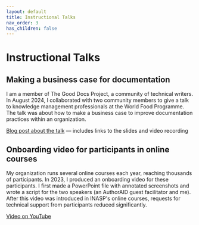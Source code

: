 ```yaml
---
layout: default
title: Instructional Talks
nav_order: 3
has_children: false
---
```


# Instructional Talks

## Making a business case for documentation

I am a member of The Good Docs Project, a community of technical writers. In August 2024, I collaborated with two community members to give a talk to knowledge management professionals at the World Food Programme. The talk was about how to make a business case to improve documentation practices within an organization.

[Blog post about the talk](https://www.thegooddocsproject.dev/blog/talking-good-docs-with-the-world-food-programme) &mdash; includes links to the slides and video recording

##  Onboarding video for participants in online courses

My organization runs several online courses each year, reaching thousands of participants. In 2023, I produced an onboarding video for these participants. I first made a PowerPoint file with annotated screenshots and wrote a script for the two speakers (an AuthorAID guest facilitator and me). After this video was introduced in INASP's online courses, requests for technical support from participants reduced significantly.

[Video on YouTube](https://www.youtube.com/watch?v=0UNrPokjvBs)
